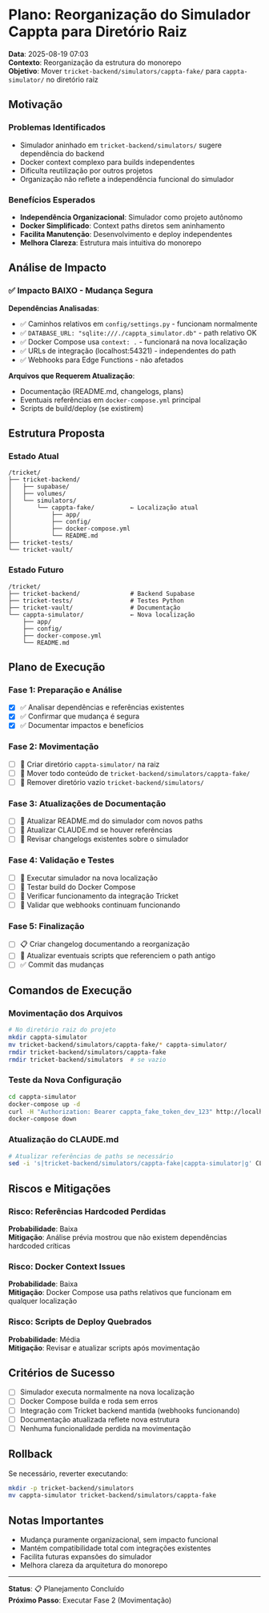 # Plano: Reorganização do Simulador Cappta para Diretório Raiz

**Data**: 2025-08-19 07:03  
**Contexto**: Reorganização da estrutura do monorepo  
**Objetivo**: Mover `tricket-backend/simulators/cappta-fake/` para `cappta-simulator/` no diretório raiz

## Motivação

### Problemas Identificados
- Simulador aninhado em `tricket-backend/simulators/` sugere dependência do backend
- Docker context complexo para builds independentes
- Dificulta reutilização por outros projetos
- Organização não reflete a independência funcional do simulador

### Benefícios Esperados
- **Independência Organizacional**: Simulador como projeto autônomo
- **Docker Simplificado**: Context paths diretos sem aninhamento
- **Facilita Manutenção**: Desenvolvimento e deploy independentes
- **Melhora Clareza**: Estrutura mais intuitiva do monorepo

## Análise de Impacto

### ✅ Impacto BAIXO - Mudança Segura

**Dependências Analisadas**:
- ✅ Caminhos relativos em `config/settings.py` - funcionam normalmente
- ✅ `DATABASE_URL: "sqlite:///./cappta_simulator.db"` - path relativo OK
- ✅ Docker Compose usa `context: .` - funcionará na nova localização
- ✅ URLs de integração (localhost:54321) - independentes do path
- ✅ Webhooks para Edge Functions - não afetados

**Arquivos que Requerem Atualização**:
- Documentação (README.md, changelogs, plans)
- Eventuais referências em `docker-compose.yml` principal
- Scripts de build/deploy (se existirem)

## Estrutura Proposta

### Estado Atual
```
/tricket/
├── tricket-backend/
│   ├── supabase/
│   ├── volumes/
│   └── simulators/
│       └── cappta-fake/          ← Localização atual
│           ├── app/
│           ├── config/
│           ├── docker-compose.yml
│           └── README.md
├── tricket-tests/
└── tricket-vault/
```

### Estado Futuro
```
/tricket/
├── tricket-backend/              # Backend Supabase
├── tricket-tests/                # Testes Python
├── tricket-vault/                # Documentação
└── cappta-simulator/             ← Nova localização
    ├── app/
    ├── config/
    ├── docker-compose.yml
    └── README.md
```

## Plano de Execução

### Fase 1: Preparação e Análise
- [x] ✅ Analisar dependências e referências existentes
- [x] ✅ Confirmar que mudança é segura
- [x] ✅ Documentar impactos e benefícios

### Fase 2: Movimentação
- [ ] 🔄 Criar diretório `cappta-simulator/` na raiz
- [ ] 🔄 Mover todo conteúdo de `tricket-backend/simulators/cappta-fake/`
- [ ] 🔄 Remover diretório vazio `tricket-backend/simulators/`

### Fase 3: Atualizações de Documentação
- [ ] 📝 Atualizar README.md do simulador com novos paths
- [ ] 📝 Atualizar CLAUDE.md se houver referências
- [ ] 📝 Revisar changelogs existentes sobre o simulador

### Fase 4: Validação e Testes
- [ ] 🧪 Executar simulador na nova localização
- [ ] 🧪 Testar build do Docker Compose
- [ ] 🧪 Verificar funcionamento da integração Tricket
- [ ] 🧪 Validar que webhooks continuam funcionando

### Fase 5: Finalização
- [ ] 📋 Criar changelog documentando a reorganização
- [ ] 🔗 Atualizar eventuais scripts que referenciem o path antigo
- [ ] ✅ Commit das mudanças

## Comandos de Execução

### Movimentação dos Arquivos
```bash
# No diretório raiz do projeto
mkdir cappta-simulator
mv tricket-backend/simulators/cappta-fake/* cappta-simulator/
rmdir tricket-backend/simulators/cappta-fake
rmdir tricket-backend/simulators  # se vazio
```

### Teste da Nova Configuração
```bash
cd cappta-simulator
docker-compose up -d
curl -H "Authorization: Bearer cappta_fake_token_dev_123" http://localhost:8000/ready
docker-compose down
```

### Atualização do CLAUDE.md
```bash
# Atualizar referências de paths se necessário
sed -i 's|tricket-backend/simulators/cappta-fake|cappta-simulator|g' CLAUDE.md
```

## Riscos e Mitigações

### Risco: Referências Hardcoded Perdidas
**Probabilidade**: Baixa  
**Mitigação**: Análise prévia mostrou que não existem dependências hardcoded críticas

### Risco: Docker Context Issues  
**Probabilidade**: Baixa  
**Mitigação**: Docker Compose usa paths relativos que funcionam em qualquer localização

### Risco: Scripts de Deploy Quebrados
**Probabilidade**: Média  
**Mitigação**: Revisar e atualizar scripts após movimentação

## Critérios de Sucesso

- [ ] Simulador executa normalmente na nova localização
- [ ] Docker Compose builda e roda sem erros
- [ ] Integração com Tricket backend mantida (webhooks funcionando)
- [ ] Documentação atualizada reflete nova estrutura
- [ ] Nenhuma funcionalidade perdida na movimentação

## Rollback

Se necessário, reverter executando:
```bash
mkdir -p tricket-backend/simulators
mv cappta-simulator tricket-backend/simulators/cappta-fake
```

## Notas Importantes

- Mudança puramente organizacional, sem impacto funcional
- Mantém compatibilidade total com integrações existentes
- Facilita futuras expansões do simulador
- Melhora clareza da arquitetura do monorepo

---

**Status**: 📋 Planejamento Concluído  
**Próximo Passo**: Executar Fase 2 (Movimentação)